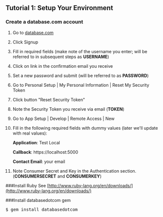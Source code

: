 Tutorial 1: Setup Your Environment
----------------------------------

### Create a database.com account
1. Go to <a href="http://www.database.com" target="_blank">database.com</a>
1. Click Signup
1. Fill in required fields (make note of the username you enter; will be referred to in subsequent steps as **USERNAME**)
1. Click on link in the confirmation email you receive
1. Set a new password and submit (will be referred to as **PASSWORD**)
1. Go to Personal Setup | My Personal Information | Reset My Security Token
1. Click button "Reset Security Token"
1. Note the Security Token you receive via email (**TOKEN**)
1. Go to App Setup | Develop | Remote Access | New
1. Fill in the following required fields with dummy values (later we'll update with real values):

    **Application**: Test Local
    
    **Callback**: https://localhost:5000
    
    **Contact Email**: your email
    
1. Note Consumer Secret and Key in the Authentication section.  (**CONSUMERSECRET** and **CONSUMERKEY**)

###Install Ruby
See [http://www.ruby-lang.org/en/downloads/](http://www.ruby-lang.org/en/downloads/) 

###Install databasedotcom gem
<pre class="brush: shell">
$ gem install databasedotcom
</pre>
